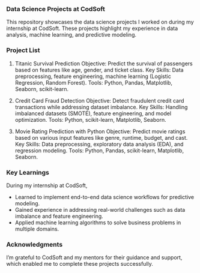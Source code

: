 ### Data Science Projects at CodSoft
This repository showcases the data science projects I worked on during my internship at CodSoft. These projects highlight my experience in data analysis, machine learning, and predictive modeling.

### Project List
1. Titanic Survival Prediction
Objective: Predict the survival of passengers based on features like age, gender, and ticket class.
Key Skills: Data preprocessing, feature engineering, machine learning (Logistic Regression, Random Forest).
Tools: Python, Pandas, Matplotlib, Seaborn, scikit-learn.

2. Credit Card Fraud Detection
Objective: Detect fraudulent credit card transactions while addressing dataset imbalance.
Key Skills: Handling imbalanced datasets (SMOTE), feature engineering, and model optimization.
Tools: Python, scikit-learn, Matplotlib, Seaborn.

3. Movie Rating Prediction with Python
Objective: Predict movie ratings based on various input features like genre, runtime, budget, and cast.
Key Skills: Data preprocessing, exploratory data analysis (EDA), and regression modeling.
Tools: Python, Pandas, scikit-learn, Matplotlib, Seaborn.

### Key Learnings

During my internship at CodSoft,

* Learned to implement end-to-end data science workflows for predictive modeling.
* Gained experience in addressing real-world challenges such as data imbalance and feature engineering.
* Applied machine learning algorithms to solve business problems in multiple domains.
  
### Acknowledgments

I’m grateful to CodSoft and my mentors for their guidance and support, which enabled me to complete these projects successfully.

